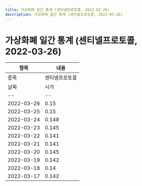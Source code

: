 ```yaml
---
title: 가상화폐 일간 통계 (센티넬프로토콜, 2022-03-26)
description: 가상화폐 일간 통계 (센티넬프로토콜, 2022-03-26)
---
```


가상화폐 일간 통계 (센티넬프로토콜, 2022-03-26)
===

|항목|내용|
|--|--|
|종목|센티넬프로토콜||마켓|KRW-UPP||종류|일 단위 캔들||기간|2022-03-17T09:00:00 - 2022-03-26T09:00:00|
|날짜|시가|저가|고가|종가|비고|
|--|--|--|--|--|--|
|2022-03-26|0.15|0.147|0.151|0.148|    |
|2022-03-25|0.15|0.148|0.153|0.151|    |
|2022-03-24|0.148|0.146|0.152|0.15|    |
|2022-03-23|0.145|0.143|0.149|0.148|    |
|2022-03-22|0.141|0.141|0.152|0.146|    |
|2022-03-21|0.141|0.139|0.144|0.141|    |
|2022-03-20|0.145|0.14|0.145|0.141|    |
|2022-03-19|0.142|0.14|0.147|0.146|    |
|2022-03-18|0.14|0.139|0.144|0.142|    |
|2022-03-17|0.142|0.139|0.142|0.14|    |
